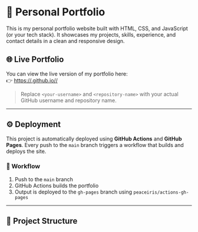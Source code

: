 # 🚀 Personal Portfolio

This is my personal portfolio website built with HTML, CSS, and JavaScript (or your tech stack). It showcases my projects, skills, experience, and contact details in a clean and responsive design.

## 🌐 Live Portfolio

You can view the live version of my portfolio here:  
👉 [https://<Utkgitdev-07>.github.io/<Portfolio>/](https://<Utkgitdev-07>.github.io/<Portfolio>/)

> Replace `<your-username>` and `<repository-name>` with your actual GitHub username and repository name.

---

## ⚙️ Deployment

This project is automatically deployed using **GitHub Actions** and **GitHub Pages**. Every push to the `main` branch triggers a workflow that builds and deploys the site.

### 🔁 Workflow

1. Push to the `main` branch
2. GitHub Actions builds the portfolio
3. Output is deployed to the `gh-pages` branch using `peaceiris/actions-gh-pages`

---

## 📁 Project Structure

